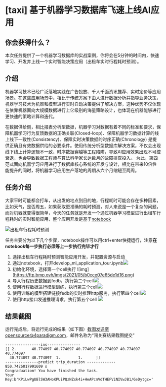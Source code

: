 # [taxi] 基于机器学习数据库飞速上线AI应用

## 你会获得什么？

本次任务提供了一个机器学习数据库的实战案例，你将会在5分钟的时间内，快速学习、开发并上线一个实时智能决策应用（出租车实时行程耗时预测）。

## 介绍

机器学习技术已经广泛落地实践在广告投放、千人千面资讯推荐、实时定价等应用场景。在这些应用场景中，相比于传统方案下由人进行数据分析并指导业务决策，机器学习技术为机器和模型进行实时自动决策提供了解决方案，这种优势不仅体现在依靠机器面向大规模数据进行上亿级别的海量策略设计，也体现在机器能够进行更快速的策略计算和迭代。

在数据供给侧，相比报表分析型数据，机器学习对数据有着不同的标准和要求，保障机器学习行为反馈数据的正确关联(Closed-loop)、保障机器学习数据计算的线上线下一致性(Consistency)、保障实时决策数据的时序正确(Chronology) 是提供正确且有效数据供给的必要条件。使用传统分析型数据库解决方案，不仅会出现线下线上计算逻辑不一致、时序数据穿越等工程陷阱，导致AI应用效果出现不可控衰退，也会导致数据工程师与算法科学家长达数月的故障排查投入。 为此，第四范式面向机器学习应用进行了数据库核心系统的开发与设计，相比在带来10倍性能提升的同时，将机器学习应用生产落地的周期从六个月缩短至两周。



## 任务介绍

大家平时可能都会打车，从出发的地点到目的地，行程耗时可能会存在多种因素，比如天气，是否周五，如果获取更准确的耗时预测，对人来说是一个复杂的问题，而对机器就变得很简单，今天的任务就是开发一个通过机器学习模型进行出租车行程耗时的实时智能应用，整个应用开发是基于[notebook](http://ipython.org/notebook.html)


![出租车行程耗时预测](https://z3.ax1x.com/2021/05/24/gjzGh8.jpg)

任务主要分为以下几个步骤，notebook操作可以用ctrl+enter快捷运行，注意**在notebook每一步执行必须等上一步执行完毕才行**

 1. 选择出租车行程耗时预测智能应用开发，并配置资源与启动
 2. 通过notebook，打开develop_ml_application_tour.ipynb![](https://ftp.bmp.ovh/imgs/2021/05/7f4c72012e2edc7d.png)
 3. 初始化环境，选择第一个cell执行 ![img] (https://ftp.bmp.ovh/imgs/2021/05/b0cce07e65de1d16.png)
 4. 导入行程历史数据到fedb，执行第二个cell![](https://ftp.bmp.ovh/imgs/2021/05/5f680fe5f24a425a.png)
 5. 使用行程数据进行模型训练，执行第三个cell![](https://ftp.bmp.ovh/imgs/2021/05/20674165e7ff94b3.png)
 6. 使用训练的模型搭建链接fedb的实时推理http服务，执行第四个cell![](https://ftp.bmp.ovh/imgs/2021/05/17ae8aad68a56e42.png)
 7. 使用http接口发送推理请求，执行第五个cell ![](https://ftp.bmp.ovh/imgs/2021/05/cce5956b439a3c8f.png)

## 结果截图
运行完成后，将运行完成的结果（如下图）截图发送至opensource@4paradigm.com，邮件名称为“闯关赛结果截图提交”

```plain
----------------ins---------------
[[ 2.       40.774097 40.774097 40.774097 40.774097 40.774097 40.774097
  40.774097 40.774097  1.        1.      ]]
---------------predict trip_duration -------------
850.7426017991609 s
Congraduation! You have finished the task.
Your Key:b'KPiLwPgUBlSW3AHoKPUiPQzNZxk4i+HeAPcmVdTHEFViNIVwJB1/GeDytgc='
```

